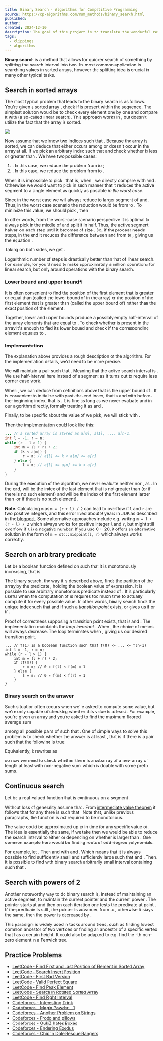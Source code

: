 ```yaml
---
title: Binary Search - Algorithms for Competitive Programming
source: https://cp-algorithms.com/num_methods/binary_search.html
published: 
author: 
created: 2024-12-10
description: The goal of this project is to translate the wonderful resource http://e-maxx.ru/algo which provides descriptions of many algorithms and data structures especially popular in field of competitive programming. Moreover we want to improve the collected knowledge by extending the articles and adding new articles to the collection.
tags:
  - clippings
  - algorithms
---
```


**Binary search** is a method that allows for quicker search of something by splitting the search interval into two. Its most common application is searching values in sorted arrays, however the splitting idea is crucial in many other typical tasks.

## Search in sorted arrays

The most typical problem that leads to the binary search is as follows. You're given a sorted array , check if is present within the sequence. The simplest solution would be to check every element one by one and compare it with (a so-called linear search). This approach works in , but doesn't utilize the fact that the array is sorted.

![](https://upload.wikimedia.org/wikipedia/commons/8/83/Binary_Search_Depiction.svg)  


Now assume that we know two indices such that . Because the array is sorted, we can deduce that either occurs among or doesn't occur in the array at all. If we pick an arbitrary index such that and check whether is less or greater than . We have two possible cases:

1. . In this case, we reduce the problem from to ;
2. . In this case, we reduce the problem from to .

When it is impossible to pick , that is, when , we directly compare with and . Otherwise we would want to pick in such manner that it reduces the active segment to a single element as quickly as possible *in the worst case*.

Since in the worst case we will always reduce to larger segment of and . Thus, in the worst case scenario the reduction would be from to . To minimize this value, we should pick , then

In other words, from the worst-case scenario perspective it is optimal to always pick in the middle of and split it in half. Thus, the active segment halves on each step until it becomes of size . So, if the process needs steps, in the end it reduces the difference between and from to , giving us the equation .

Taking on both sides, we get .

Logarithmic number of steps is drastically better than that of linear search. For example, for you'd need to make approximately a million operations for linear search, but only around operations with the binary search.

### Lower bound and upper bound¶

It is often convenient to find the position of the first element that is greater or equal than (called the lower bound of in the array) or the position of the first element that is greater than (called the upper bound of) rather than the exact position of the element.

Together, lower and upper bounds produce a possibly empty half-interval of the array elements that are equal to . To check whether is present in the array it's enough to find its lower bound and check if the corresponding element equates to .

### Implementation

The explanation above provides a rough description of the algorithm. For the implementation details, we'd need to be more precise.

We will maintain a pair such that . Meaning that the active search interval is . We use half-interval here instead of a segment as it turns out to require less corner case work.

When , we can deduce from definitions above that is the upper bound of . It is convenient to initialize with past-the-end index, that is and with before-the-beginning index, that is . It is fine as long as we never evaluate and in our algorithm directly, formally treating it as and .

Finally, to be specific about the value of we pick, we will stick with .

Then the implementation could look like this:

```java
... // a sorted array is stored as a[0], a[1], ..., a[n-1]
int l = -1, r = n;
while (r - l > 1) {
    int m = (l + r) / 2;
    if (k < a[m]) {
        r = m; // a[l] <= k < a[m] <= a[r]
    } else {
        l = m; // a[l] <= a[m] <= k < a[r]
    }
}
```

During the execution of the algorithm, we never evaluate neither nor , as . In the end, will be the index of the last element that is not greater than (or if there is no such element) and will be the index of the first element larger than (or if there is no such element).

**Note.** Calculating `m` as `m = (r + l) / 2` can lead to overflow if `l` and `r` are two positive integers, and this error lived about 9 years in JDK as described in the [blogpost](https://ai.googleblog.com/2006/06/extra-extra-read-all-about-it-nearly.html). Some alternative approaches include e.g. writing `m = l + (r - l) / 2` which always works for positive integer `l` and `r`, but might still overflow if `l` is a negative number. If you use C++20, it offers an alternative solution in the form of `m = std::midpoint(l, r)` which always works correctly.

## Search on arbitrary predicate

Let be a boolean function defined on such that it is monotonously increasing, that is

The binary search, the way it is described above, finds the partition of the array by the predicate , holding the boolean value of expression. It is possible to use arbitrary monotonous predicate instead of . It is particularly useful when the computation of is requires too much time to actually compute it for every possible value. In other words, binary search finds the unique index such that and if such a *transition point* exists, or gives us if or if .

Proof of correctness supposing a transition point exists, that is and : The implementation maintaints the *loop invariant* . When , the choice of means will always decrease. The loop terminates when , giving us our desired transition point.

```
... // f(i) is a boolean function such that f(0) <= ... <= f(n-1)
int l = -1, r = n;
while (r - l > 1) {
    int m = (l + r) / 2;
    if (f(m)) {
        r = m; // 0 = f(l) < f(m) = 1
    } else {
        l = m; // 0 = f(m) < f(r) = 1
    }
}
```

### Binary search on the answer

Such situation often occurs when we're asked to compute some value, but we're only capable of checking whether this value is at least . For example, you're given an array and you're asked to find the maximum floored average sum

among all possible pairs of such that . One of simple ways to solve this problem is to check whether the answer is at least , that is if there is a pair such that the following is true:

Equivalently, it rewrites as

so now we need to check whether there is a subarray of a new array of length at least with non-negative sum, which is doable with some prefix sums.

## Continuous search

Let be a real-valued function that is continuous on a segment .

Without loss of generality assume that . From [intermediate value theorem](https://en.wikipedia.org/wiki/Intermediate_value_theorem) it follows that for any there is such that . Note that, unlike previous paragraphs, the function is *not* required to be monotonous.

The value could be approximated up to in time for any specific value of . The idea is essentially the same, if we take then we would be able to reduce the search interval to either or depending on whether is larger than . One common example here would be finding roots of odd-degree polynomials.

For example, let . Then and with and . Which means that it is always possible to find sufficiently small and sufficiently large such that and . Then, it is possible to find with binary search arbitrarily small interval containing such that .

## Search with powers of 2

Another noteworthy way to do binary search is, instead of maintaining an active segment, to maintain the current pointer and the current power . The pointer starts at and then on each iteration one tests the predicate at point . If the predicate is still , the pointer is advanced from to , otherwise it stays the same, then the power is decreased by .

This paradigm is widely used in tasks around trees, such as finding lowest common ancestor of two vertices or finding an ancestor of a specific vertex that has a certain height. It could also be adapted to e.g. find the \-th non-zero element in a Fenwick tree.

## Practice Problems

- [LeetCode - Find First and Last Position of Element in Sorted Array](https://leetcode.com/problems/find-first-and-last-position-of-element-in-sorted-array/)
- [LeetCode - Search Insert Position](https://leetcode.com/problems/search-insert-position/)
- [LeetCode - First Bad Version](https://leetcode.com/problems/first-bad-version/)
- [LeetCode - Valid Perfect Square](https://leetcode.com/problems/valid-perfect-square/)
- [LeetCode - Find Peak Element](https://leetcode.com/problems/find-peak-element/)
- [LeetCode - Search in Rotated Sorted Array](https://leetcode.com/problems/search-in-rotated-sorted-array/)
- [LeetCode - Find Right Interval](https://leetcode.com/problems/find-right-interval/)
- [Codeforces - Interesting Drink](https://codeforces.com/problemset/problem/706/B/)
- [Codeforces - Magic Powder - 1](https://codeforces.com/problemset/problem/670/D1)
- [Codeforces - Another Problem on Strings](https://codeforces.com/problemset/problem/165/C)
- [Codeforces - Frodo and pillows](https://codeforces.com/problemset/problem/760/B)
- [Codeforces - GukiZ hates Boxes](https://codeforces.com/problemset/problem/551/C)
- [Codeforces - Enduring Exodus](https://codeforces.com/problemset/problem/645/C)
- [Codeforces - Chip 'n Dale Rescue Rangers](https://codeforces.com/problemset/problem/590/B)

